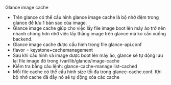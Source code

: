 Glance image cache
<ul>
<li>Trên glance có thể cấu hình glance image cache là bộ nhớ đệm trong glance để lưu 1 bản sao của image.</li>
<li>Glance image cache giúp cho việc lấy file image boot lên máy ảo trở nên nhanh chóng hơn nhờ việc lấy thẳng image trên glance mà ko cần xuống backend. </li>
<li>Glance image cache được cấu hình trong file glance-api.conf
   <li> flavor = keystone+cachemanagement
  </li>
	
<li>Sau khi cấu hình và image được boot lên máy ảo, glance sẽ tự động lưu lại file image đó trong /var/lib/glance/image-cache </li>
<li>Kiểm tra bằng câu lệnh:  glance-cache-manage list-cached</li>
<li>Mỗi file cache có thể cấu hình size tối đa trong glance-cache.conf. Khi bộ nhớ cache đã đầy nó sẽ tự động xóa các cache </li>
